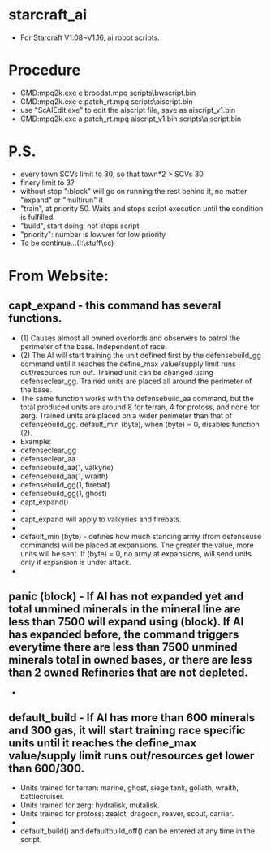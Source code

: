 # starcraft_ai
- For Starcraft V1.08~V1.16, ai robot scripts.
# Procedure
- CMD:mpq2k.exe e broodat.mpq scripts\bwscript.bin
- CMD:mpq2k.exe e patch_rt.mpq scripts\aiscript.bin
- use "ScAIEdit.exe" to edit the aiscript file, save as aiscript_v1.bin
- CMD:mpq2k.exe a patch_rt.mpq aiscript_v1.bin scripts\aiscript.bin
# P.S.
- every town SCVs limit to 30, so that town*2 > SCVs 30
- finery limit to 3?
- without stop ":block" will go on running the rest behind it, no matter "expand" or "multirun" it
- "train", at priority 50. Waits and stops script execution until the condition is fulfilled.
- "build", start doing, not stops script
- "priority": number is lowwer for low priority
- To be continue...(I:\stuff\sc)
# From Website:
## capt_expand - this command has several functions.
- (1) Causes almost all owned overlords and observers to patrol the perimeter of the base. Independent of race.
- (2) The AI will start training the unit defined first by the defensebuild_gg command until it reaches the define_max value/supply limit runs out/resources run out. Trained unit can be changed using defenseclear_gg. Trained units are placed all around the perimeter of the base.
- The same function works with the defensebuild_aa command, but the total produced units are around 8 for terran, 4 for protoss, and none for zerg. Trained units are placed on a wider perimeter than that of defensebuild_gg.
default_min (byte), when (byte) = 0, disables function (2).
- Example:
- defenseclear_gg
- defenseclear_aa
- defensebuild_aa(1, valkyrie)
- defensebuild_aa(1, wraith)
- defensebuild_gg(1, firebat)
- defensebuild_gg(1, ghost)
- capt_expand()
- 
- capt_expand will apply to valkyries and firebats.
- 
- default_min (byte) - defines how much standing army (from defenseuse commands) will be placed at expansions. The greater the value, more units will be sent. If (byte) = 0, no army at expansions, will send units only if expansion is under attack.
- 
## panic (block) - If AI has not expanded yet and total unmined minerals in the mineral line are less than 7500 will expand using (block). If AI has expanded before, the command triggers everytime there are less than 7500 unmined minerals total in owned bases, or there are less than 2 owned Refineries that are not depleted.
- 
## default_build - If AI has more than 600 minerals and 300 gas, it will start training race specific units until it reaches the define_max value/supply limit runs out/resources get lower than 600/300.
- Units trained for terran: marine, ghost, siege tank, goliath, wraith, battlecruiser.
- Units trained for zerg: hydralisk, mutalisk.
- Units trained for protoss: zealot, dragoon, reaver, scout, carrier.
- 
- default_build() and defaultbuild_off() can be entered at any time in the script.